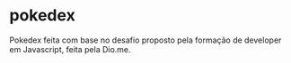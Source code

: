 # pokedex
Pokedex feita com base no desafio proposto pela formação de developer em Javascript, feita pela Dio.me.
